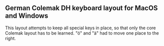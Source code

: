 ## German Colemak DH keyboard layout for MacOS and Windows
This layout attempts to keep all special keys in place, so that only the core Colemak layout has to be learned.
"ö" and "ä" had to move one place to the right.

